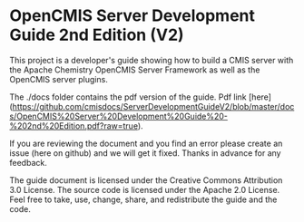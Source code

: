 OpenCMIS Server Development Guide 2nd Edition (V2)
=============================================

This project is a developer's guide showing how to build a CMIS server with the Apache Chemistry OpenCMIS Server Framework as well as the OpenCMIS server plugins.

The ./docs folder contains the pdf version of the guide.  Pdf link [here] 
(https://github.com/cmisdocs/ServerDevelopmentGuideV2/blob/master/docs/OpenCMIS%20Server%20Development%20Guide%20-%202nd%20Edition.pdf?raw=true).

If you are reviewing the document and you find an error please create an issue (here on github) and we will get it fixed.  Thanks in advance for any feedback.

The guide document is licensed under the Creative Commons Attribution 3.0 License.
The source code is licensed under the Apache 2.0 License.
Feel free to take, use, change, share, and redistribute the guide and the code.
